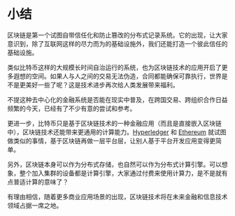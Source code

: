 # 小结

区块链是第一个试图自带信任化和防止篡改的分布式记录系统。它的出现，让大家意识到，除了互联网这样的尽力而为的基础设施外，我们还能打造一个彼此信任的基础设施。

类似比特币这样的大规模长时间自治运行的系统，也为区块链技术的应用开启了更多遐想的空间。如果人与人之间的交易无法伪造，合同都能确保可靠执行，世界是不是更美好一些了呢？这是技术进步再次给人类发展带来福利。

不提这种去中心化的金融系统是否能在现实中普及，在跨国交易、跨组织合作日益频繁的今天，已经有了不少有意的尝试和参考。

更进一步，比特币只是基于区块链技术的一种金融应用（而且是直接嵌入区块链中），区块链技术还能带来更通用的计算能力。[Hyperledger](https://hyperledger.org) 和 [Ethereum](https://www.ethereum.org/) 就试图做类似的事情，基于区块链再做一层平台层，让别人基于平台开发应用变得更简单。

另外，区块链本身可以作为分布式存储，也自然可以作为分布式计算引擎。可以想象，整个加入集群的设备都是计算引擎，大家通过付费来使用计算力，是不是就有点普适计算的意味了？

有理由相信，随着更多商业应用场景的出现，区块链技术将在未来金融和信息技术领域占据一席之地。
